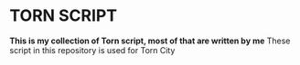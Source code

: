# TORN SCRIPT

**This is my collection of Torn script, most of that are written by me**
                                              These script in this repository is used for Torn City


